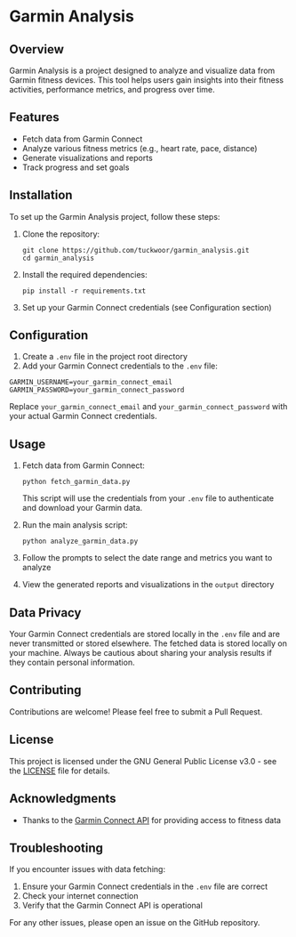 # Garmin Analysis

## Overview

Garmin Analysis is a project designed to analyze and visualize data from Garmin fitness devices. This tool helps users gain insights into their fitness activities, performance metrics, and progress over time.

## Features

- Fetch data from Garmin Connect
- Analyze various fitness metrics (e.g., heart rate, pace, distance)
- Generate visualizations and reports
- Track progress and set goals

## Installation

To set up the Garmin Analysis project, follow these steps:

1. Clone the repository:
   ```
   git clone https://github.com/tuckwoor/garmin_analysis.git
   cd garmin_analysis
   ```

2. Install the required dependencies:
   ```
   pip install -r requirements.txt
   ```

3. Set up your Garmin Connect credentials (see Configuration section)

## Configuration

1. Create a `.env` file in the project root directory
2. Add your Garmin Connect credentials to the `.env` file:

```
GARMIN_USERNAME=your_garmin_connect_email
GARMIN_PASSWORD=your_garmin_connect_password
```

Replace `your_garmin_connect_email` and `your_garmin_connect_password` with your actual Garmin Connect credentials.

## Usage

1. Fetch data from Garmin Connect:
   ```
   python fetch_garmin_data.py
   ```
   This script will use the credentials from your `.env` file to authenticate and download your Garmin data.

2. Run the main analysis script:
   ```
   python analyze_garmin_data.py
   ```

3. Follow the prompts to select the date range and metrics you want to analyze

4. View the generated reports and visualizations in the `output` directory

## Data Privacy

Your Garmin Connect credentials are stored locally in the `.env` file and are never transmitted or stored elsewhere. The fetched data is stored locally on your machine. Always be cautious about sharing your analysis results if they contain personal information.

## Contributing

Contributions are welcome! Please feel free to submit a Pull Request.

## License

This project is licensed under the GNU General Public License v3.0 - see the [LICENSE](LICENSE) file for details.

## Acknowledgments

- Thanks to the [Garmin Connect API](https://developer.garmin.com/connect-api/overview/) for providing access to fitness data

## Troubleshooting

If you encounter issues with data fetching:
1. Ensure your Garmin Connect credentials in the `.env` file are correct
2. Check your internet connection
3. Verify that the Garmin Connect API is operational

For any other issues, please open an issue on the GitHub repository.
